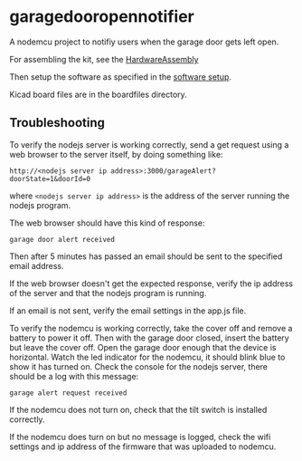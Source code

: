 # garagedooropennotifier
A nodemcu project to notifiy users when the garage door gets left open.

For assembling the kit, see the [HardwareAssembly](https://github.com/thinklearndo/garagedooropennotifier/blob/main/HardwareAssembly.md)

Then setup the software as specified in the [software setup](https://github.com/thinklearndo/garagedooropennotifier/blob/main/SoftwareSetup.md).

Kicad board files are in the boardfiles directory.

## Troubleshooting

To verify the nodejs server is working correctly, send a get request using a web browser to the server itself, by doing something like:
```
http://<nodejs server ip address>:3000/garageAlert?doorState=1&doorId=0
```
where ```<nodejs server ip address>``` is the address of the server running the nodejs program.

The web browser should have this kind of response:
```
garage door alert received
```
Then after 5 minutes has passed an email should be sent to the specified email address.

If the web browser doesn't get the expected response, verify the ip address of the server and that the nodejs program is running.

If an email is not sent, verify the email settings in the app.js file.

To verify the nodemcu is working correctly, take the cover off and remove a battery to power it off. Then with the garage door closed, insert the battery but leave the cover off. Open the garage door enough that the device is horizontal. Watch the led indicator for the nodemcu, it should blink blue to show it has turned on. Check the console for the nodejs server, there should be a log with this message:
```
garage alert request received
```

If the nodemcu does not turn on, check that the tilt switch is installed correctly.

If the nodemcu does turn on but no message is logged, check the wifi settings and ip address of the firmware that was uploaded to nodemcu.
